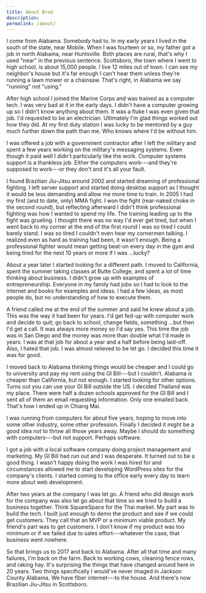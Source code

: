 ```yaml
---
title: About Brad
description:
permalink: /about/
---
```


I come from Alabama. Somebody had to. In my early years I lived in the south of the state, near Mobile. When I was fourteen or so, my father got a job in north Alabama, near Huntsville. Both places are rural, that's why I used "near" in the previous sentence. Scottsboro, the town where I went to high school, is about 15,000 people. I live 12 miles out of town. I can see my neighbor's house but it's far enough I can't hear them unless they're running a lawn mower or a chainsaw. That's right, in Alabama we say "running" not "using."

After high school I joined the Marine Corps and was trained as a computer tech. I was very bad at it in the early days. I didn't have a computer growing up so I didn't know anything about them. It was a fluke I was even given that job. I'd requested to be an electrician. Ultimately I'm glad things worked out how they did. At my first duty station I was lucky to be mentored by a guy much further down the path than me. Who knows where I'd be without him.

I was offered a job with a government contractor after I left the military and spent a few years working on the military's messaging systems. Even though it paid well I didn't particularly like the work. Computer systems support is a thankless job. Either the computers work---and they're supposed to work---or they don't and it's all your fault.

I found Brazilian Jiu-Jitsu around 2002 and started dreaming of professional fighting. I left server support and started doing desktop support as I thought it would be less demanding and allow me more time to train. In 2005 I had my first (and to date, only) MMA fight. I won the fight (rear-naked choke in the second round), but reflecting afterward I didn't think professional fighting was how I wanted to spend my life. The training leading up to the fight was grueling. I thought there was no way I'd ever get tired, but when I went back to my corner at the end of the first round I was so tired I could barely stand. I was so tired I couldn't even hear my cornermen talking. I realized even as hard as training had been, it wasn't enough. Being a professional fighter would mean getting beat-on every day in the gym and being tired for the next 10 years or more if I was ...lucky?

About a year later I started looking for a different path. I moved to California, spent the summer taking classes at Butte College, and spent a lot of time thinking about business. I didn't grow up with examples of entrepreneurship. Everyone in my family had jobs so I had to look to the internet and books for examples and ideas. I had a few ideas, as most people do, but no understanding of how to execute them.

A friend called me at the end of the summer and said he knew about a job. This was the way it had been for years. I'd get fed-up with computer work and decide to quit; go back to school, change fields, something ...but then I'd get a call. It was always more money so I'd say yes. This time the job was in San Diego and the money was more than double what I'd made in years. I was at that job for about a year and a half before being laid-off. Also, I hated that job. I was almost relieved to be let go. I decided this time it was for good.

I moved back to Alabama thinking things would be cheaper and I could go to university and pay my rent using the GI Bill---but I couldn't. Alabama *is* cheaper than California, but not enough. I started looking for other options. Turns out you can use your GI Bill outside the US. I decided Thailand was my place. There were half a dozen schools approved for the GI Bill and I sent all of them an email requesting information. Only one emailed back. That's how I ended up in Chiang Mai.

I was running from computers for about five years, hoping to move into some other industry, some other profession. Finally I decided it might be a good idea *not* to throw all those years away. Maybe I should do something with computers---but not support. Perhaps software.

I got a job with a local software company doing project management and marketing. My GI Bill had run out and I was desperate. It turned out to be a good thing. I wasn't happy doing the work I was hired for and circumstances allowed me to start developing WordPress sites for the company's clients. I started coming to the office early every day to learn more about web development.

After two years at the company I was let go. A friend who did design work for the company was also let go about that time so we tried to build a business together. Think SquareSpace for the Thai market. My part was to build the tech. I built just enough to demo the product and see if we could get customers. They call that an MVP or a minimum viable product. My friend's part was to get customers. I don't know if my product was too minimum or if we failed due to sales effort---whatever the case, that business went nowhere.

So that brings us to 2017 and back to Alabama. After all that time and many failures, I'm back on the farm. Back to working cows, cleaning fence rows, and raking hay. It's surprising the things that have changed around here in 20 years. Two things specifically I would've never imaged in Jackson County Alabama. We have fiber internet---to the house. And there's now Brazilian Jiu-Jitsu in Scottsboro.
